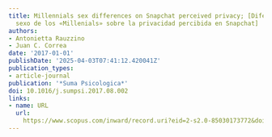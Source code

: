 ```yaml
---
title: Millennials sex differences on Snapchat perceived privacy; [Diferencias por
  sexo de los «Millenials» sobre la privacidad percibida en Snapchat]
authors:
- Antonietta Rauzzino
- Juan C. Correa
date: '2017-01-01'
publishDate: '2025-04-03T07:41:12.420041Z'
publication_types:
- article-journal
publication: '*Suma Psicologica*'
doi: 10.1016/j.sumpsi.2017.08.002
links:
- name: URL
  url: 
    https://www.scopus.com/inward/record.uri?eid=2-s2.0-85030173772&doi=10.1016%2fj.sumpsi.2017.08.002&partnerID=40&md5=7d864ccbe039d19d2d902bebf3f839eb
---
```

